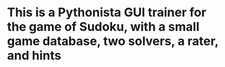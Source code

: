 # This is a Pythonista GUI trainer for the game of Sudoku, with a small game database, two solvers, a rater, and hints
